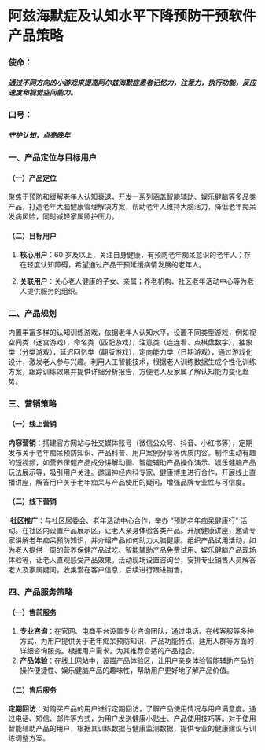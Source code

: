 # 阿兹海默症及认知水平下降预防干预软件产品策略

### 使命：

##### 通过不同方向的小游戏来提高阿尔兹海默症患者记忆力，注意力，执行功能，反应速度和视觉空间能力。

### 口号：

##### 守护认知，点亮晚年



### 一、产品定位与目标用户

#### （一）产品定位

聚焦于预防和缓解老年人认知衰退，开发一系列涵盖智能辅助、娱乐健脑等多品类产品，打造老年大脑健康管理解决方案，帮助老年人维持大脑活力，降低老年痴呆发病风险，同时减轻家属照护压力。

#### （二）目标用户

1. **核心用户**：60 岁及以上，关注自身健康，有预防老年痴呆意识的老年人；存在轻度认知障碍，希望通过产品干预延缓病情发展的老年人。

1. **关联用户**：关心老人健康的子女、亲属；养老机构、社区老年活动中心等为老人提供服务的组织。

   

### 二、产品规划

内置丰富多样的认知训练游戏，依据老年人认知水平，设置不同类型游戏，例如视空间类（迷宫游戏），命名类（匹配游戏），注意类（连连看、点棋盘数字），抽象类（分类游戏），延迟回忆类（翻版游戏），定向能力类（日期游戏），通过游戏化设计，激发老人参与兴趣。利用人工智能技术，根据老人训练数据生成个性化训练方案，跟踪训练效果并提供详细分析报告，方便老人及家属了解认知能力变化趋势。



### 三、营销策略

#### （一）线上营销

​	**内容营销**：搭建官方网站与社交媒体账号（微信公众号、抖音、小红书等），定期发布关于老年痴呆预防知识、产品科普、用户案例分享等优质内容。制作生动有趣的短视频，如营养保健产品成分讲解动画、智能辅助产品操作演示、娱乐健脑产品玩法展示等，吸引用户关注。邀请神经内科专家、健康博主进行合作，开展线上直播讲座，解答用户关于老年痴呆与产品使用的疑问，增强品牌专业性与可信度。

#### （二）线下营销

​	**社区推广**：与社区居委会、老年活动中心合作，举办 “预防老年痴呆健康行” 活动。在社区内设置产品展示区，让老人亲身体验各类产品。开展健康讲座，邀请专家讲解老年痴呆预防知识，并介绍产品如何助力大脑健康。组织产品试用活动，如为老人提供一周的营养保健产品试吃、智能辅助产品免费试用、娱乐健脑产品现场体验等，让老人直观感受产品效果。活动现场设置咨询台，安排专业销售人员解答老人及家属疑问，收集潜在客户信息，后续进行跟进销售。



### 四、产品服务策略

#### （一）售前服务

1. **专业咨询**：在官网、电商平台设置专业咨询团队，通过电话、在线客服等多种方式，为用户提供关于老年痴呆预防知识、产品功能特点、适用人群等方面的详细咨询服务。根据用户需求，为其推荐合适的产品组合。
1. **产品体验**：在线上网站中，设置产品体验区，让用户亲身体验智能辅助产品的操作便捷性、娱乐健脑产品的趣味性，帮助用户更好地了解产品价值。

#### （二）售后服务

**定期回访**：对购买产品的用户进行定期回访，了解产品使用情况与用户满意度。通过电话、短信、邮件等方式，为用户发送健康小贴士、产品使用技巧等。对于使用智能辅助产品的用户，根据其训练数据与健康监测数据，提供专业的健康建议与训练调整方案。




